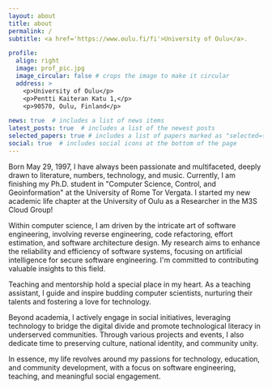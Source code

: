 ```yaml
---
layout: about
title: about
permalink: /
subtitle: <a href='https://www.oulu.fi/fi'>University of Oulu</a>.

profile:
  align: right
  image: prof_pic.jpg
  image_circular: false # crops the image to make it circular
  address: >
    <p>University of Oulu</p>
    <p>Pentti Kaiteran Katu 1,</p>
    <p>90570, Oulu, Finland</p>

news: true  # includes a list of news items
latest_posts: true  # includes a list of the newest posts
selected_papers: true # includes a list of papers marked as "selected={true}"
social: true  # includes social icons at the bottom of the page
---
```


Born May 29, 1997, I have always been passionate and multifaceted, deeply drawn to literature, numbers, technology, and music. Currently, I am finishing my Ph.D. student in "Computer Science, Control, and Geoinformation" at the University of Rome Tor Vergata. I started my new academic life chapter at the University of Oulu as a Researcher in the M3S Cloud Group!

Within computer science, I am driven by the intricate art of software engineering, involving reverse engineering, code refactoring, effort estimation, and software architecture design. My research aims to enhance the reliability and efficiency of software systems, focusing on artificial intelligence for secure software engineering. I'm committed to contributing valuable insights to this field.

Teaching and mentorship hold a special place in my heart. As a teaching assistant, I guide and inspire budding computer scientists, nurturing their talents and fostering a love for technology.

Beyond academia, I actively engage in social initiatives, leveraging technology to bridge the digital divide and promote technological literacy in underserved communities. Through various projects and events, I also dedicate time to preserving culture, national identity, and community unity.

In essence, my life revolves around my passions for technology, education, and community development, with a focus on software engineering, teaching, and meaningful social engagement.
